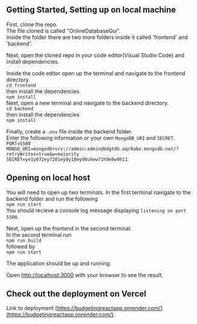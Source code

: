 ## Getting Started, Setting up on local machine

First, clone the repo.  
    The file cloned is called "OnlineDatabaseGui".  
    Inside the folder there are two more folders inside it called 'frontend' and 'backend'.  

Next, open the cloned repo in your code editor(Visual Studio Code) and install dependencies.  

Inside the code editor open up the terminal and navigate to the frontend directory.  
`cd frontend`  
then install the dependencies  
`npm install`  
Next, open a new terminal and navigate to the backend directory.  
`cd backend`  
then install the dependencies  
`npm install`  

Finally, create a `.env` file inside the backend folder.  
    Enter the following information or your own `MongoDB_URI` and `SECRET`.  
    `PORT=5500`  
    `MONGO_URI=mongodb+srv://admin:admin@bdgtdb.oqc9a6e.mongodb.net/?retryWrites=true&w=majority`  
    `SECRET=ye1y072ey7201ey9y18ey98uhew71h9e8w9h11`  


## Opening on local host  

You will need to open up two terminals. In the first terminal navigate to the backend folder and run the following  
    `npm run start`  
    You should recieve a console log message displaying `listening on port 5500`.  

Next, open up the frontend in the second terminal.  
    In the second terminal run  
    `npm run build`  
    followed by  
    `npm run start`  

The application should be up and running.  

Open [http://localhost:3000](http://localhost:3000) with your browser to see the result.  



## Check out the deployment on Vercel  

Link to deployment [https://budgetingreactapp.onrender.com/](https://budgetingreactapp.onrender.com/).  

